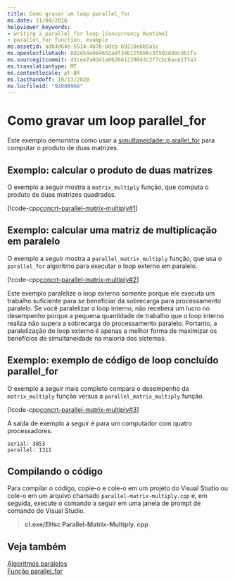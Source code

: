 ```yaml
---
title: Como gravar um loop parallel_for
ms.date: 11/04/2016
helpviewer_keywords:
- writing a parallel_for loop [Concurrency Runtime]
- parallel_for function, example
ms.assetid: adb4d64e-5514-4b70-8dcb-b9210e6b5a1c
ms.openlocfilehash: 8d2d54e084652a8f34b125b96c3f502dd9cdb1fa
ms.sourcegitcommit: 43cee7a0d41a062661229043c2f7cbc6ace17fa3
ms.translationtype: MT
ms.contentlocale: pt-BR
ms.lasthandoff: 10/13/2020
ms.locfileid: "92008968"
---
```

# <a name="how-to-write-a-parallel_for-loop"></a>Como gravar um loop parallel_for

Este exemplo demonstra como usar a [simultaneidade::p arallel_for](reference/concurrency-namespace-functions.md#parallel_for) para computar o produto de duas matrizes.

## <a name="example-compute-the-product-of-two-matrices"></a>Exemplo: calcular o produto de duas matrizes

O exemplo a seguir mostra a `matrix_multiply` função, que computa o produto de duas matrizes quadradas.

[!code-cpp[concrt-parallel-matrix-multiply#1](../../parallel/concrt/codesnippet/cpp/how-to-write-a-parallel-for-loop_1.cpp)]

## <a name="example-compute-a-matrix-multiply-in-parallel"></a>Exemplo: calcular uma matriz de multiplicação em paralelo

O exemplo a seguir mostra a `parallel_matrix_multiply` função, que usa o `parallel_for` algoritmo para executar o loop externo em paralelo.

[!code-cpp[concrt-parallel-matrix-multiply#2](../../parallel/concrt/codesnippet/cpp/how-to-write-a-parallel-for-loop_2.cpp)]

Este exemplo paralelize o loop externo somente porque ele executa um trabalho suficiente para se beneficiar da sobrecarga para processamento paralelo. Se você paralelizar o loop interno, não receberá um lucro no desempenho porque a pequena quantidade de trabalho que o loop interno realiza não supera a sobrecarga do processamento paralelo. Portanto, a paralelização do loop externo é apenas a melhor forma de maximizar os benefícios de simultaneidade na maioria dos sistemas.

## <a name="example-finished-parallel_for-loop-code-sample"></a>Exemplo: exemplo de código de loop concluído parallel_for

O exemplo a seguir mais completo compara o desempenho da `matrix_multiply` função versus a `parallel_matrix_multiply` função.

[!code-cpp[concrt-parallel-matrix-multiply#3](../../parallel/concrt/codesnippet/cpp/how-to-write-a-parallel-for-loop_3.cpp)]

A saída de exemplo a seguir é para um computador com quatro processadores.

```Output
serial: 3853
parallel: 1311
```

## <a name="compiling-the-code"></a>Compilando o código

Para compilar o código, copie-o e cole-o em um projeto do Visual Studio ou cole-o em um arquivo chamado `parallel-matrix-multiply.cpp` e, em seguida, execute o comando a seguir em uma janela de prompt de comando do Visual Studio.

> **cl.exe/EHsc Parallel-Matrix-Multiply. cpp**

## <a name="see-also"></a>Veja também

[Algoritmos paralelos](../../parallel/concrt/parallel-algorithms.md)<br/>
[Função parallel_for](reference/concurrency-namespace-functions.md#parallel_for)

